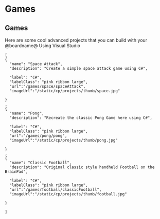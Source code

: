 # Games

## Games

Here are some cool advanced projects that you can build with your @boardname@ Using Visual Studio

```codecard
[
{
  "name": "Space Attack",
  "description": "Create a simple space attack game using C#",
  
  "label": "C#",
  "labelClass": "pink ribbon large",
  "url":"/games/space/spaceAttack",
  "imageUrl":"/static/cp/projects/thumb/space.jpg"
  
}
,
{
  "name": "Pong",
  "description": "Recreate the classic Pong Game here using C#",
  
  "label": "C#",
  "labelClass": "pink ribbon large",
  "url":"/games/pong/pong",
  "imageUrl":"/static/cp/projects/thumb/pong.jpg"
  
}
,
{
  "name": "Classic Football",
  "description": "Original classic style handheld Football on the BrainPad",
  
  "label": "C#",
  "labelClass": "pink ribbon large",
  "url":"/games/football/classicFootball",
  "imageUrl":"/static/cp/projects/thumb/football.jpg"
  
}

]
```
